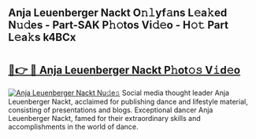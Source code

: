 ## Anja Leuenberger Nackt O𝚗𝚕yf𝚊ns L𝚎a𝚔ed N𝚞𝚍es - Part-SAK P𝚑𝚘tos Vi𝚍𝚎o - H𝚘𝚝 Part L𝚎a𝚔s k4BCx

# <h2><a href="http://kfbhv6w.oniu.top/?m=Anja+Leuenberger+Nackt">🔗👉 🔴 Anja Leuenberger Nackt P𝚑ot𝚘𝚜 V𝚒d𝚎o</a></h2>

[![Anja Leuenberger Nackt Nu𝚍e𝚜](https://i.imgur.com/0qMVB7G.gif)](http://kfbhv6w.oniu.top/?m=Anja+Leuenberger+Nackt)
Social media thought leader Anja Leuenberger Nackt, acclaimed for publishing dance and lifestyle material, consisting of presentations and blogs. Exceptional dancer Anja Leuenberger Nackt, famed for their extraordinary skills and accomplishments in the world of dance.  
